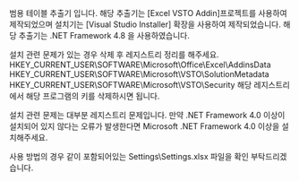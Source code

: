 범용 테이블 추출기 입니다.
해당 추출기는 [Excel VSTO Addin]프로젝트를 사용하여 제작되었으며 설치기는 [Visual Studio Installer] 확장을 사용하여 제작되었습니다.
해당 추출기는 .NET Framework 4.8 을 사용하였습니다.

설치 관련 문제가 있는 경우 삭제 후 레지스트리 정리를 해주세요.
HKEY_CURRENT_USER\SOFTWARE\Microsoft\Office\Excel\AddinsData
HKEY_CURRENT_USER\SOFTWARE\Microsoft\VSTO\SolutionMetadata
HKEY_CURRENT_USER\SOFTWARE\Microsoft\VSTO\Security
해당 레지스트리에서 해당 프로그램의 키를 삭제하시면 됩니다.

설치 관련 문제는 대부분 레지스트리 문제입니다.
만약 .NET Framework 4.0 이상이 설치되어 있지 않다는 오류가 발생한다면 Microsoft .NET Framework 4.0 이상을 설치해주세요.

사용 방법의 경우 같이 포함되어있는 Settings\Settings.xlsx 파일을 확인 부탁드리겠습니다.
